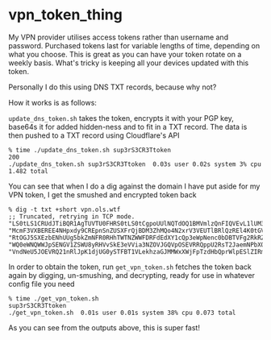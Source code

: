 # vpn_token_thing

My VPN provider utilises access tokens rather than username and password. Purchased tokens last for variable lengths of time, depending on what you choose. This is great as you can have your token rotate on a weekly basis. What's tricky is keeping all your devices updated with this token.

Personally I do this using DNS TXT records, because why not?

How it works is as follows:

`update_dns_token.sh` takes the token, encrypts it with your PGP key, base64s it for added hidden-ness and to fit in a TXT record. The data is then pushed to a TXT record using Cloudflare's API

```
% time ./update_dns_token.sh sup3rS3CR3Ttoken
200
./update_dns_token.sh sup3rS3CR3Ttoken  0.03s user 0.02s system 3% cpu 1.482 total
```

You can see that when I do a dig against the domain I have put aside for my VPN token, I get the smushed and encrypted token back

```
% dig -t txt +short vpn.ols.wtf
;; Truncated, retrying in TCP mode.
"LS0tLS1CRUdJTiBQR1AgTUVTU0FHRS0tLS0tCgpoUUlNQTdOQ1BMVmlzQnFIQVEvL1lUM3JuMzFOVE1ZUm1qK2wxMWMvMFROVWcvNldXMVBKWW1UY04yS0J6SEpRCmxmbjg1bVNZemVsRENBa1hqdjFuK0pnSVQ1eXQzM3ZpS3lmNXNkSTlRSm00VTVRUjF6VkY5N0VGb3QzZTMzeDUKbnZOcENLK3M3SWFnazZYcnV3c1FpaXlqbEVwT29uMDN" "McmF3VXBEREE4NHpxdy9CREpnSnZUSXFrQjBDM3ZhMQo4N2xrV3VEUTlBRlQzREl4K0tGVjcrSTBIZWQ0NmNhYk9OWXNrb284Y3hWMHJ4ZGRlY0Fkam53eFNxWDMvbnFaCld4aGlYK3YxUEVMYStkcC9TN1R6dUtoZ1lpWUtQWFhpUFVSalJwZ0V1amt3c1R3YjhRMHVNWDJEWjlrQkxyQ3QKeVVnNVZyczBzQzdTc2JqM1puWjJhVjdYUDNqY2" "RtOGJ5SXEzbENhUUg5bkZmNFR0RHhTWTNZWWFDRFdEdXY1cQp3eWpNenc0bDBTVFg2RkRZdFljRlFuVXVQQWgyWEJDV2lTelIrZ1h2enBGNEJ3VWlYQkFaZVk1a2NtaXpMYzlnCkRGS0IzYXlYVXFJSHBKU3A4RGpIdytsUU1PME1aM0tWaDN4OUhxcU8xQW1MdFNhcWttWGxNOTNheXVCZkhVWHoKNjNaeUZyMWQ2T1JPTW9iTGlkWHhSaWFUS" "WQ0eWNQWWJpSENGV1ZSWU8yRHVvSkE3eVVia3NZOVJGQVpOSEVRRQppU2RsT2JaemNPbXQvdjRuNnZINWxQMUxoNXIwNTA0TFBjTzI2cm1VamgwVno5NE92SVFtbHlzY0owQ0dBTEtCCkMxbGMxdDJDTDB2clBzcmR3d0dUMTQydHI1MGpwN1BkeUwwYyt4Y0hoTDJUdFo4RkIxUnBxUkNCTGRrTUEvM1MKWFFHc0ZmaHU5Wm9HY3ZzRFFBN3Vr" "VndNeU5JOEVRQ21nRlJpK1djUG0ySTFBT1VLekhzaGJMMWxXWjFpTzdHbQprWlpESlZIRm90WSt3Lzl5QWtYWmJjWGpEVzhKRHRIOTdYdjFYRXlmTHpudEdNZTdBeG8reXJsM3RsRmcvZz09Cj1uU25qCi0tLS0tRU5EIFBHUCBNRVNTQUdFLS0tLS0K"
```

In order to obtain the token, run `get_vpn_token.sh` fetches the token back again by digging, un-smushing, and decrypting, ready for use in whatever config file you need

```
% time ./get_vpn_token.sh
sup3rS3CR3Ttoken
./get_vpn_token.sh  0.01s user 0.01s system 38% cpu 0.073 total
```

As you can see from the outputs above, this is super fast!
